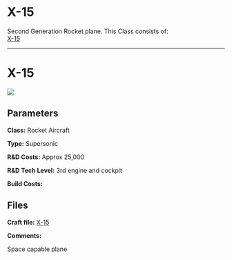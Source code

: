 # X-15

Second Generation Rocket plane.
This Class consists of:\
[X-15](#X-15)
***

# X-15
![](https://i.imgur.com/nCCLuY2.png)

## Parameters
**Class:** Rocket Aircraft

**Type:** Supersonic

**R&D Costs:** Approx 25,000

**R&D Tech Level:**  3rd engine and cockpit

**Build Costs:** 
## Files
**Craft file:** [X-15](https://github.com/pike82/KSP-V1.10.1-RP-1/blob/master/Craft/X-15.craft)

**Comments:** 

Space capable plane 

